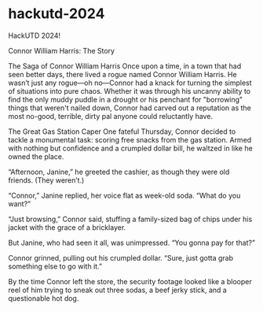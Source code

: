 # hackutd-2024
HackUTD 2024!

Connor William Harris: The Story

The Saga of Connor William Harris
Once upon a time, in a town that had seen better days, there lived a rogue named Connor William Harris. He wasn’t just any rogue—oh no—Connor had a knack for turning the simplest of situations into pure chaos. Whether it was through his uncanny ability to find the only muddy puddle in a drought or his penchant for "borrowing" things that weren't nailed down, Connor had carved out a reputation as the most no-good, terrible, dirty pal anyone could reluctantly have.

The Great Gas Station Caper
One fateful Thursday, Connor decided to tackle a monumental task: scoring free snacks from the gas station. Armed with nothing but confidence and a crumpled dollar bill, he waltzed in like he owned the place.

“Afternoon, Janine,” he greeted the cashier, as though they were old friends. (They weren’t.)

“Connor,” Janine replied, her voice flat as week-old soda. “What do you want?”

“Just browsing,” Connor said, stuffing a family-sized bag of chips under his jacket with the grace of a bricklayer.

But Janine, who had seen it all, was unimpressed. “You gonna pay for that?”

Connor grinned, pulling out his crumpled dollar. “Sure, just gotta grab something else to go with it.”

By the time Connor left the store, the security footage looked like a blooper reel of him trying to sneak out three sodas, a beef jerky stick, and a questionable hot dog.
